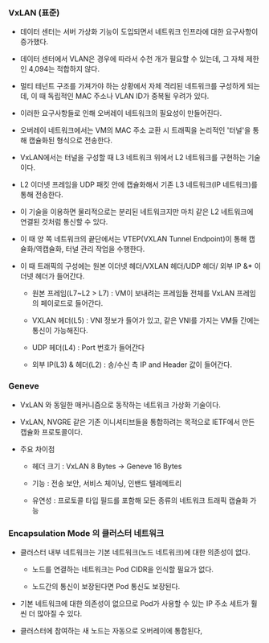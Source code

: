 ### VxLAN (표준)

- 데이터 센터는 서버 가상화 기능이 도입되면서 네트워크 인프라에 대한 요구사항이 증가했다.

- 데이터 센터에서 VLAN은 경우에 따라서 수천 개가 필요할 수 있는데, 그 자체 제한인 4,094는 적합하지 않다.

- 멀티 테넌트 구조를 가져가야 하는 상황에서 자체 격리된 네트워크를 구성하게 되는데, 이 때 독립적인 MAC 주소나 VLAN ID가 중복될 우려가 있다.

- 이러한 요구사항들로 인해 오버레이 네트워크의 필요성이 만들어진다.

- 오버레이 네트워크에서는 VM의 MAC 주소 교환 시 트래픽을 논리적인 '터널'을 통해 캡슐화된 형식으로 전송한다.

- VxLAN에서는 터널을 구성할 때 L3 네트워크 위에서 L2 네트워크를 구현하는 기술이다.

- L2 이더넷 프레임을 UDP 패킷 안에 캡슐화해서 기존 L3 네트워크(IP 네트워크)를 통해 전송한다.

- 이 기술을 이용하면 물리적으로는 분리된 네트워크지만 마치 같은 L2 네트워크에 연결된 것처럼 통신할 수 있다.

- 이 때 양 쪽 네트워크의 끝단에서는 VTEP(VXLAN Tunnel Endpoint)이 통해 캡슐화/역캡슐화, 터널 관리 작업을 수행한다.

- 이 때 트래픽의 구성에는 원본 이더넷 헤더/VXLAN 헤더/UDP 헤더/ 외부 IP &\* 이더넷 헤더가 들어간다.

  - 원본 프레임(L7~L2 > L7) : VM이 보내려는 프레임들 전체를 VxLAN 프레임의 페이로드로 들어간다.

  - VXLAN 헤더(L5) : VNI 정보가 들어가 있고, 같은 VNI를 가지는 VM들 간에는 통신이 가능해진다.

  - UDP 헤더(L4) : Port 번호가 들어간다

  - 외부 IP(L3) & 헤더(L2) : 송/수신 측 IP and Header 값이 들어간다.

### Geneve

- VxLAN 와 동일한 매커니즘으로 동작하는 네트워크 가상화 기술이다.

- VxLAN, NVGRE 같은 기존 이니셔티브들을 통합하려는 목적으로 IETF에서 만든 캡슐화 프로토콜이다.

- 주요 차이점

  - 헤더 크기 : VxLAN 8 Bytes → Geneve 16 Bytes

  - 기능 : 전송 보안, 서비스 체이닝, 인밴드 텔레메트리

  - 유연성 : 프로토콜 타입 필드를 포함해 모든 종류의 네트워크 트래픽 캡슐화 가능

### Encapsulation Mode 의 클러스터 네트워크

- 클러스터 내부 네트워크는 기본 네트워크(노드 네트워크)에 대한 의존성이 없다.

  - 노드를 연결하는 네트워크는 Pod CIDR을 인식할 필요가 없다.

  - 노드간의 통신이 보장된다면 Pod 통신도 보장된다.

- 기본 네트워크에 대한 의존성이 없으므로 Pod가 사용할 수 있는 IP 주소 세트가 훨씬 더 많아질 수 있다.

- 클러스터에 참여하는 새 노드는 자동으로 오버레이에 통합된다,
